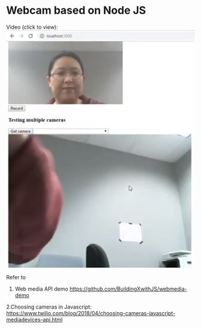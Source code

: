 # Webcam based on Node JS

Video (click to view): 
[![Two cameras example](screen.png)](https://youtu.be/cSv_d_drQhY)

Refer to 

1. Web media API demo
https://github.com/BuildingXwithJS/webmedia-demo

2.Choosing cameras in Javascript: 
https://www.twilio.com/blog/2018/04/choosing-cameras-javascript-mediadevices-api.html